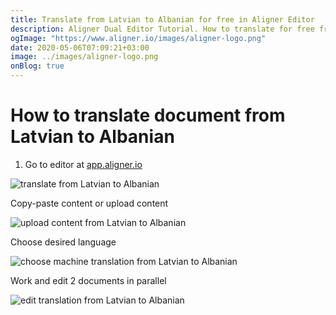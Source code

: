 ```yaml
---
title: Translate from Latvian to Albanian for free in Aligner Editor
description: Aligner Dual Editor Tutorial. How to translate for free from Latvian to Albanian. Aligner is multilingual document management platform. 
ogImage: "https://www.aligner.io/images/aligner-logo.png"
date: 2020-05-06T07:09:21+03:00
image: ../images/aligner-logo.png
onBlog: true
---
```


# How to translate document from Latvian to Albanian

1. Go to editor at [app.aligner.io](https://app.aligner.io "Aligner App web page")

![translate from Latvian to Albanian](../aligner-blank-editor.png "translate from Latvian to Albanian")

Copy-paste content or upload content

![upload content from Latvian to Albanian](../aligner-uploaded-document.png "upload content from Latvian to Albanian")

Choose desired language

![choose machine translation from Latvian to Albanian](../aligner-language-dropdown.png "choose machine translation from Latvian to Albanian")

Work and edit 2 documents in parallel

![edit translation from Latvian to Albanian](../aligner-double-sitded-editor.png "edit translation from Latvian to Albanian")

